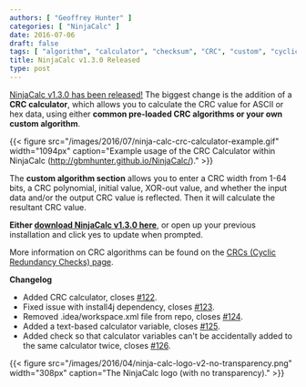 ```yaml
---
authors: [ "Geoffrey Hunter" ]
categories: [ "NinjaCalc" ]
date: 2016-07-06
draft: false
tags: [ "algorithm", "calculator", "checksum", "CRC", "custom", "cyclic redundancy check", "NinjaCalc", "polynomial", "update" ]
title: NinjaCalc v1.3.0 Released
type: post
---
```


[NinjaCalc v1.3.0 has been released!](http://gbmhunter.github.io/NinjaCalc/) The biggest change is the addition of a **CRC calculator**, which allows you to calculate the CRC value for ASCII or hex data, using either **common pre-loaded CRC algorithms or your own custom algorithm**.

{{< figure src="/images/2016/07/ninja-calc-crc-calculator-example.gif" width="1094px" caption="Example usage of the CRC Calculator within NinjaCalc (http://gbmhunter.github.io/NinjaCalc/)."  >}}

The **custom algorithm section** allows you to enter a CRC width from 1-64 bits, a CRC polynomial, initial value, XOR-out value, and whether the input data and/or the output CRC value is reflected. Then it will calculate the resultant CRC value.

**Either [download NinjaCalc v1.3.0 here](http://gbmhunter.github.io/NinjaCalc/)**, or open up your previous installation and click yes to update when prompted.

More information on CRC algorithms can be found on the [CRCs (Cyclic Redundancy Checks) page](/programming/general/crcs-cyclic-redundancy-checks).

**Changelog**

* Added CRC calculator, closes [#122](https://github.com/gbmhunter/NinjaCalc/issues/122).
* Fixed issue with install4j dependency, closes [#123](https://github.com/gbmhunter/NinjaCalc/issues/123).
* Removed .idea/workspace.xml file from repo, closes [#124](https://github.com/gbmhunter/NinjaCalc/issues/124).
* Added a text-based calculator variable, closes [#125](https://github.com/gbmhunter/NinjaCalc/issues/125).
* Added check so that calculator variables can't be accidentally added to the same calculator twice, closes [#126](https://github.com/gbmhunter/NinjaCalc/issues/126).

{{< figure src="/images/2016/04/ninja-calc-logo-v2-no-transparency.png" width="308px" caption="The NinjaCalc logo (with no transparency)."  >}}

